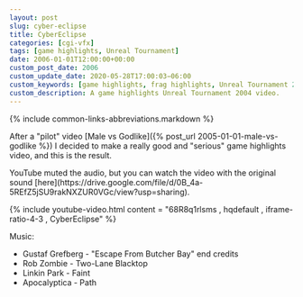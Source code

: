```yaml
---
layout: post
slug: cyber-eclipse
title: CyberEclipse
categories: [cgi-vfx]
tags: [game highlights, Unreal Tournament]
date: 2006-01-01T12:00:00+00:00
custom_post_date: 2006
custom_update_date: 2020-05-28T17:00:03−06:00
custom_keywords: [game highlights, frag highlights, Unreal Tournament 2004, UT2004, Unreal Tournament, UT]
custom_description: A game highlights Unreal Tournament 2004 video.
---
```

{% include common-links-abbreviations.markdown %}

After a "pilot" video [Male vs Godlike]({% post_url 2005-01-01-male-vs-godlike %}) I decided to make a really good and "serious" game highlights video,
and this is the result.

<div class="info-block" markdown="1">
YouTube muted the audio, but you can watch the video with the original sound [here](https://drive.google.com/file/d/0B_4a-5REfZ5jSU9rakNXZUR0VGc/view?usp=sharing).
</div>

{% include youtube-video.html content = "68R8q1rlsms , hqdefault , iframe-ratio-4-3 , CyberEclipse" %}

Music:
* Gustaf Grefberg - "Escape From Butcher Bay" end credits
* Rob Zombie - Two-Lane Blacktop
* Linkin Park - Faint
* Apocalyptica - Path
